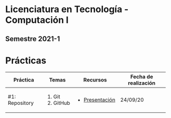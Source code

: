 # Licenciatura en Tecnología - Computación I
## Semestre 2021-1

# Prácticas

|Práctica|Temas|Recursos|Fecha de realización|
|--|--|--|--|
|#1: Repository|<ol><li>Git</li><li>GitHub</li></ol>|<ul><li>[Presentación](practicas/1_repository/repositoryPresentacion.pdf)</li></ul>|24/09/20|
